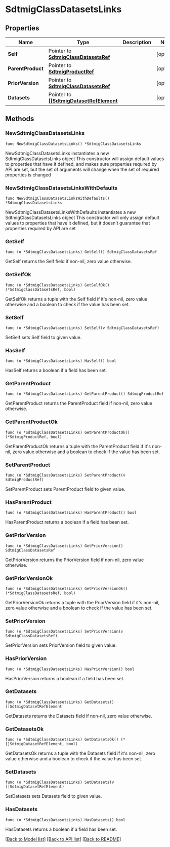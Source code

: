 # SdtmigClassDatasetsLinks

## Properties

Name | Type | Description | Notes
------------ | ------------- | ------------- | -------------
**Self** | Pointer to [**SdtmigClassDatasetsRef**](SdtmigClassDatasetsRef.md) |  | [optional] 
**ParentProduct** | Pointer to [**SdtmigProductRef**](SdtmigProductRef.md) |  | [optional] 
**PriorVersion** | Pointer to [**SdtmigClassDatasetsRef**](SdtmigClassDatasetsRef.md) |  | [optional] 
**Datasets** | Pointer to [**[]SdtmigDatasetRefElement**](SdtmigDatasetRefElement.md) |  | [optional] 

## Methods

### NewSdtmigClassDatasetsLinks

`func NewSdtmigClassDatasetsLinks() *SdtmigClassDatasetsLinks`

NewSdtmigClassDatasetsLinks instantiates a new SdtmigClassDatasetsLinks object
This constructor will assign default values to properties that have it defined,
and makes sure properties required by API are set, but the set of arguments
will change when the set of required properties is changed

### NewSdtmigClassDatasetsLinksWithDefaults

`func NewSdtmigClassDatasetsLinksWithDefaults() *SdtmigClassDatasetsLinks`

NewSdtmigClassDatasetsLinksWithDefaults instantiates a new SdtmigClassDatasetsLinks object
This constructor will only assign default values to properties that have it defined,
but it doesn't guarantee that properties required by API are set

### GetSelf

`func (o *SdtmigClassDatasetsLinks) GetSelf() SdtmigClassDatasetsRef`

GetSelf returns the Self field if non-nil, zero value otherwise.

### GetSelfOk

`func (o *SdtmigClassDatasetsLinks) GetSelfOk() (*SdtmigClassDatasetsRef, bool)`

GetSelfOk returns a tuple with the Self field if it's non-nil, zero value otherwise
and a boolean to check if the value has been set.

### SetSelf

`func (o *SdtmigClassDatasetsLinks) SetSelf(v SdtmigClassDatasetsRef)`

SetSelf sets Self field to given value.

### HasSelf

`func (o *SdtmigClassDatasetsLinks) HasSelf() bool`

HasSelf returns a boolean if a field has been set.

### GetParentProduct

`func (o *SdtmigClassDatasetsLinks) GetParentProduct() SdtmigProductRef`

GetParentProduct returns the ParentProduct field if non-nil, zero value otherwise.

### GetParentProductOk

`func (o *SdtmigClassDatasetsLinks) GetParentProductOk() (*SdtmigProductRef, bool)`

GetParentProductOk returns a tuple with the ParentProduct field if it's non-nil, zero value otherwise
and a boolean to check if the value has been set.

### SetParentProduct

`func (o *SdtmigClassDatasetsLinks) SetParentProduct(v SdtmigProductRef)`

SetParentProduct sets ParentProduct field to given value.

### HasParentProduct

`func (o *SdtmigClassDatasetsLinks) HasParentProduct() bool`

HasParentProduct returns a boolean if a field has been set.

### GetPriorVersion

`func (o *SdtmigClassDatasetsLinks) GetPriorVersion() SdtmigClassDatasetsRef`

GetPriorVersion returns the PriorVersion field if non-nil, zero value otherwise.

### GetPriorVersionOk

`func (o *SdtmigClassDatasetsLinks) GetPriorVersionOk() (*SdtmigClassDatasetsRef, bool)`

GetPriorVersionOk returns a tuple with the PriorVersion field if it's non-nil, zero value otherwise
and a boolean to check if the value has been set.

### SetPriorVersion

`func (o *SdtmigClassDatasetsLinks) SetPriorVersion(v SdtmigClassDatasetsRef)`

SetPriorVersion sets PriorVersion field to given value.

### HasPriorVersion

`func (o *SdtmigClassDatasetsLinks) HasPriorVersion() bool`

HasPriorVersion returns a boolean if a field has been set.

### GetDatasets

`func (o *SdtmigClassDatasetsLinks) GetDatasets() []SdtmigDatasetRefElement`

GetDatasets returns the Datasets field if non-nil, zero value otherwise.

### GetDatasetsOk

`func (o *SdtmigClassDatasetsLinks) GetDatasetsOk() (*[]SdtmigDatasetRefElement, bool)`

GetDatasetsOk returns a tuple with the Datasets field if it's non-nil, zero value otherwise
and a boolean to check if the value has been set.

### SetDatasets

`func (o *SdtmigClassDatasetsLinks) SetDatasets(v []SdtmigDatasetRefElement)`

SetDatasets sets Datasets field to given value.

### HasDatasets

`func (o *SdtmigClassDatasetsLinks) HasDatasets() bool`

HasDatasets returns a boolean if a field has been set.


[[Back to Model list]](../README.md#documentation-for-models) [[Back to API list]](../README.md#documentation-for-api-endpoints) [[Back to README]](../README.md)


